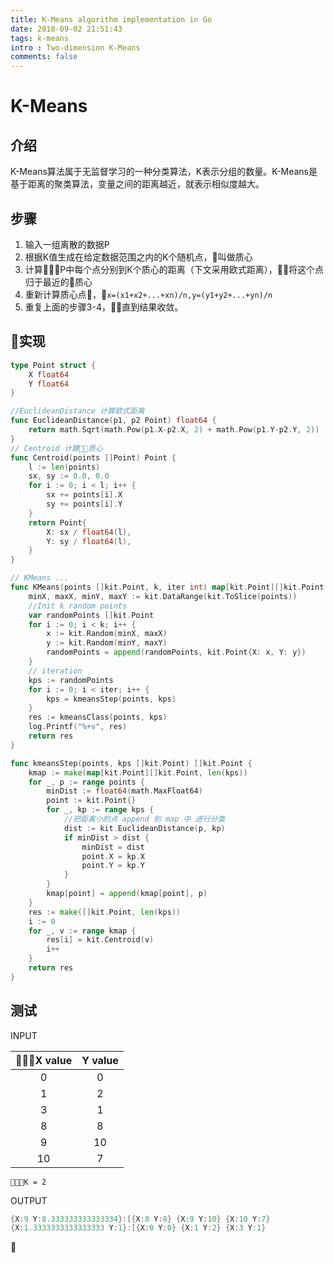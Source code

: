 ```yaml
---
title: K-Means algorithm implementation in Go
date: 2018-09-02 21:51:43
tags: k-means
intro : Two-dimension K-Means
comments: false
---
```


# K-Means

## 介绍
K-Means算法属于无监督学习的一种分类算法，K表示分组的数量。K-Means是基于距离的聚类算法，变量之间的距离越近，就表示相似度越大。

## 步骤

1. 输入一组离散的数据P
2. 根据K值生成在给定数据范围之内的K个随机点，叫做质心
3. 计算P中每个点分别到K个质心的距离（下文采用欧式距离），将这个点归于最近的质心
4. 重新计算质心点，```x=(x1+x2+...+xn)/n,y=(y1+y2+...+yn)/n```
5. 重复上面的步骤3-4，直到结果收敛。


## 实现

```go
type Point struct {
	X float64
	Y float64
}

//EuclideanDistance 计算欧式距离
func EuclideanDistance(p1, p2 Point) float64 {
	return math.Sqrt(math.Pow(p1.X-p2.X, 2) + math.Pow(p1.Y-p2.Y, 2))
}
// Centroid 计算质心
func Centroid(points []Point) Point {
	l := len(points)
	sx, sy := 0.0, 0.0
	for i := 0; i < l; i++ {
		sx += points[i].X
		sy += points[i].Y
	}
	return Point{
		X: sx / float64(l),
		Y: sy / float64(l),
	}
}
```

```go
// KMeans ...
func KMeans(points []kit.Point, k, iter int) map[kit.Point][]kit.Point {
	minX, maxX, minY, maxY := kit.DataRange(kit.ToSlice(points))
	//Init k random points
	var randomPoints []kit.Point
	for i := 0; i < k; i++ {
		x := kit.Random(minX, maxX)
		y := kit.Random(minY, maxY)
		randomPoints = append(randomPoints, kit.Point{X: x, Y: y})
	}
	// iteration
	kps := randomPoints
	for i := 0; i < iter; i++ {
		kps = kmeansStep(points, kps)
	}
	res := kmeansClass(points, kps)
	log.Printf("%+v", res)
	return res
}

func kmeansStep(points, kps []kit.Point) []kit.Point {
	kmap := make(map[kit.Point][]kit.Point, len(kps))
	for _, p := range points {
		minDist := float64(math.MaxFloat64)
		point := kit.Point{}
		for _, kp := range kps {
            //把距离小的点 append 到 map 中 进行分类
			dist := kit.EuclideanDistance(p, kp)
			if minDist > dist {
				minDist = dist
				point.X = kp.X
				point.Y = kp.Y
			}
		}
		kmap[point] = append(kmap[point], p)
	}
	res := make([]kit.Point, len(kps))
	i := 0
	for _, v := range kmap {
		res[i] = kit.Centroid(v)
		i++
	}
	return res
}
```

## 测试
INPUT

X value | Y value
:-----: | :-----:
0       | 0
1       | 2
3       | 1
8       | 8
9       | 10
10      | 7

```
K = 2
```


OUTPUT
```go
{X:9 Y:8.333333333333334}:[{X:8 Y:8} {X:9 Y:10} {X:10 Y:7}
{X:1.3333333333333333 Y:1}:[{X:0 Y:0} {X:1 Y:2} {X:3 Y:1}
```

